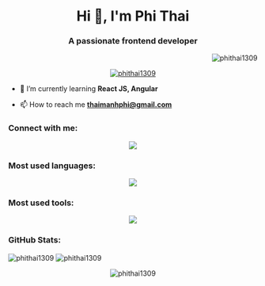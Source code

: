 <h1 align="center">Hi 👋, I'm Phi Thai</h1>
<h3 align="center">A passionate frontend developer</h3>

<p align="right"> <img src="https://komarev.com/ghpvc/?username=phithai1309&label=Profile%20views&color=0e75b6&style=flat" alt="phithai1309" /> </p>

<p align="center"> <a href="https://github.com/ryo-ma/github-profile-trophy"><img src="https://github-profile-trophy.vercel.app/?username=phithai1309&rank=SECRET,SSS,SS,S,AAA,AA,A,B&column=3&margin-w=15&margin-h=15" alt="phithai1309" /></a> </p>

- 🌱 I’m currently learning **React JS, Angular**

- 📫 How to reach me **thaimanhphi@gmail.com**

<h3 align="left">Connect with me:</h3>
<p align="center">
  <a href="https://linkedin.com/in/phi-thai" target="blank">
    <img src="https://skillicons.dev/icons?i=linkedin&theme=light" />
    </a>
</p>

<h3 align="left">Most used languages: </h3>
<p align="center">
  <a href="https://skillicons.dev">
    <img src="https://skillicons.dev/icons?i=java,swift,html,css,js,firebase,spring,sqlite&theme=light" />
  </a>
</p>

<h3 align="left">Most used tools: </h3>
<p align="center">
  <a href="https://skillicons.dev">
    <img src="https://skillicons.dev/icons?i=git,figma,idea,vscode,androidstudio,xd&theme=light" />
  </a>
</p>

<h3 align="left">GitHub Stats: </h3>
<p>
  <img align="center" src="https://github-readme-stats.vercel.app/api/top-langs?username=phithai1309&show_icons=true&locale=en&layout=compact" alt="phithai1309" />
  <img align="center" src="https://github-readme-stats.vercel.app/api?username=phithai1309&show_icons=true&locale=en" alt="phithai1309"
</p>
<p align="center"><img src="https://github-readme-streak-stats.herokuapp.com/?user=phithai1309&" alt="phithai1309" /></p>
